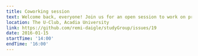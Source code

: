```yaml
---
title: Coworking session
text: Welcome back, everyone! Join us for an open session to work on projects and ask each other questions
location: The U-Club, Acadia University
link: https://github.com/remi-daigle/studyGroup/issues/19
date: 2016-01-15
startTime: '14:00'
endTime: '16:00'
---
```

